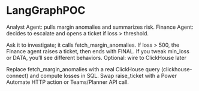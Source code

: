 # LangGraphPOC
Analyst Agent: pulls margin anomalies and summarizes risk. Finance Agent: decides to escalate and opens a ticket if loss > threshold.

Ask it to investigate; it calls fetch_margin_anomalies.
If loss > 500, the Finance agent raises a ticket, then ends with FINAL.
If you tweak min_loss or DATA, you’ll see different behaviors.
Optional: wire to ClickHouse later

Replace fetch_margin_anomalies with a real ClickHouse query (clickhouse-connect) and compute losses in SQL.
Swap raise_ticket with a Power Automate HTTP action or Teams/Planner API call.
